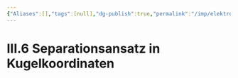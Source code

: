 ```yaml
---
{"Aliases":[],"tags":[null],"dg-publish":true,"permalink":"/imp/elektrodynamik/vorlesung/3-randwertprobleme-der-elektrostatik/iii-6-separationsansatz-in-kugelkoordinaten/","dgHomeLink":true,"dgPassFrontmatter":true}
---
```


# III.6 Separationsansatz in Kugelkoordinaten
